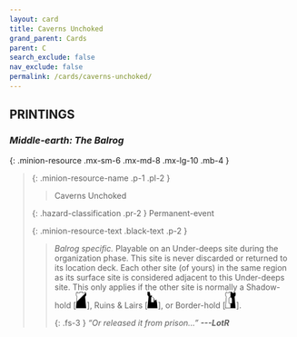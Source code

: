 ```yaml
---
layout: card
title: Caverns Unchoked
grand_parent: Cards
parent: C
search_exclude: false
nav_exclude: false
permalink: /cards/caverns-unchoked/
---
```


## PRINTINGS


### _Middle-earth: The Balrog_

{: .minion-resource .mx-sm-6 .mx-md-8 .mx-lg-10 .mb-4 }
> {: .minion-resource-name .p-1 .pl-2 }
> > <div class="hazard-mp"></div>
> > <div class="card-name">Caverns Unchoked</div>
>
> {: .hazard-classification .pr-2 }
> Permanent-event
>
> {: .minion-resource-text .black-text .p-2 }
> > _Balrog specific._ Playable on an Under-deeps site during the organization phase. This site is never discarded or returned to its location deck. Each other site (of yours) in the same region as its surface site is considered adjacent to this Under-deeps site. This only applies if the other site is normally a Shadow-hold \[![](/assets/images/shadow-hold.svg)], Ruins & Lairs \[![](/assets/images/ruinlair.svg)], or Border-hold \[![](/assets/images/border-hold.svg)]. 
> > 
> > {: .fs-3 } 
> > _“Or released it from prison...”_ ***---&#65279;LotR*** 
> 
